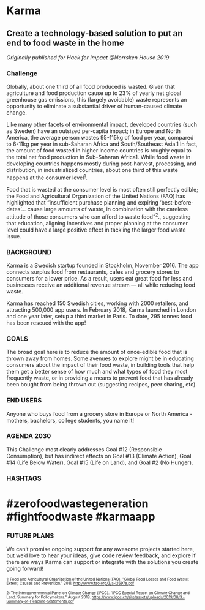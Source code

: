 # Karma

## Create a technology-based solution to put an end to food waste in the home

*Originally published for Hack for Impact @Norrsken House 2019*

### Challenge

Globally, about one third of all food produced is wasted. Given that agriculture and food production cause up to 23% of yearly net global greenhouse gas emissions, this (largely avoidable) waste represents an opportunity to eliminate a substantial driver of human-caused climate change.

Like many other facets of environmental impact, developed countries (such as Sweden) have an outsized per-capita impact; in Europe and North America, the average person wastes 95-115kg of food per year, compared to 6-11kg per year in sub-Saharan Africa and South/Southeast Asia.1 In fact, the amount of food wasted in higher income countries is roughly equal to the total net food production in Sub-Saharan Africa1. While food waste in developing countries happens mostly during post-harvest, processing, and distribution, in industrialized countries, about one third of this waste happens at the consumer level<sup>[1](#myfootnote1)</sup>.

Food that is wasted at the consumer level is most often still perfectly edible; the Food and Agricultural Organization of the United Nations (FAO) has highlighted that “insufficient purchase planning and expiring ‘best-before-dates’... cause large amounts of waste, in combination with the careless attitude of those consumers who can afford to waste food”<sup>[2](#myfootnote2)</sup>., suggesting that education, aligning incentives and proper planning at the consumer level could have a large positive effect in tackling the larger food waste issue. 

### BACKGROUND

Karma is a Swedish startup founded in Stockholm, November 2016. The app connects surplus food from restaurants, cafes and grocery stores to consumers for a lower price. As a result, users eat great food for less and businesses receive an additional revenue stream — all while reducing food waste.

Karma has reached 150 Swedish cities, working with 2000 retailers, and attracting 500,000 app users. In February 2018, Karma launched in London and one year later, setup a third market in Paris. To date, 295 tonnes food has been rescued with the app!

### GOALS

The broad goal here is to reduce the amount of once-edible food that is thrown away from homes. Some avenues to explore might be in educating consumers about the impact of their food waste, in building tools that help them get a better sense of how much and what types of food they most frequently waste, or in providing a means to prevent food that has already been bought from being thrown out (suggesting recipes, peer sharing, etc).

### END USERS

Anyone who buys food from a grocery store in Europe or North America - mothers, bachelors, college students, you name it!

### AGENDA 2030

This Challenge most clearly addresses Goal #12 (Responsible Consumption), but has indirect effects on Goal #13 (Climate Action), Goal #14 (Life Below Water), Goal #15 (Life on Land), and Goal #2 (No Hunger).

### HASHTAGS

# #zerofoodwastegeneration #fightfoodwaste #karmaapp

### FUTURE PLANS

We can’t promise ongoing support for any awesome projects started here, but we’d love to hear your ideas, give code review feedback, and explore if there are ways Karma can support or integrate with the solutions you create going forward!


<sub><sup><a name="myfootnote1">1</a>:  Food and Agricultural Organization of the United Nations (FAO). "Global Food Losses and Food Waste: Extent, Causes and Prevention." 2011. http://www.fao.org/3/a-i2697e.pdf </sup></sub>

<sub><sup><a name="myfootnote2">2</a>:  The Intergovernmental Panel on Climate Change (IPCC). "IPCC Special Report on Climate Change and Land: Summary for Policymakers." August 2019. https://www.ipcc.ch/site/assets/uploads/2019/08/3.-Summary-of-Headline-Statements.pdf</sup></sub>
